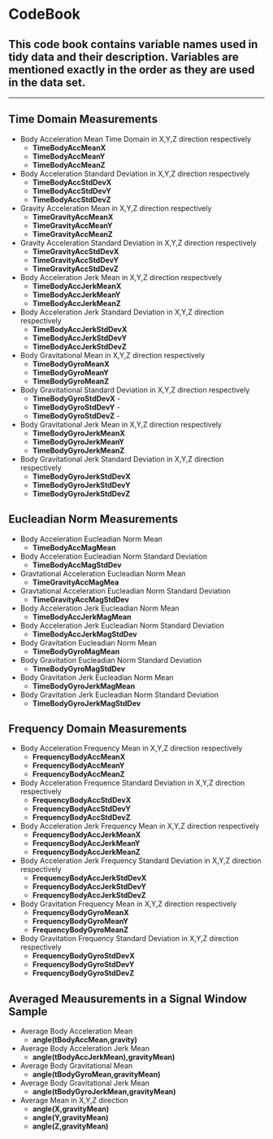 # CodeBook
## This code book contains variable names used in tidy data and their description. Variables are mentioned exactly in the order as they are used in the data set.

---

## Time Domain Measurements
- Body Acceleration Mean Time Domain in X,Y,Z direction respectively
    - **TimeBodyAccMeanX** 
    - **TimeBodyAccMeanY** 
    - **TimeBodyAccMeanZ** 
- Body Acceleration Standard Deviation in X,Y,Z direction respectively
    - **TimeBodyAccStdDevX** 
    - **TimeBodyAccStdDevY**
    - **TimeBodyAccStdDevZ** 
- Gravity Acceleration Mean in X,Y,Z direction respectively
    - **TimeGravityAccMeanX**
    - **TimeGravityAccMeanY**
    - **TimeGravityAccMeanZ**
- Gravity Acceleration Standard Deviation in X,Y,Z direction respectively
    - **TimeGravityAccStdDevX** 
    - **TimeGravityAccStdDevY** 
    - **TimeGravityAccStdDevZ** 
- Body Acceleration Jerk Mean in X,Y,Z direction respectively
    - **TimeBodyAccJerkMeanX** 
    - **TimeBodyAccJerkMeanY** 
    - **TimeBodyAccJerkMeanZ** 
- Body Acceleration Jerk Standard Deviation in X,Y,Z direction respectively
    - **TimeBodyAccJerkStdDevX** 
    - **TimeBodyAccJerkStdDevY** 
    - **TimeBodyAccJerkStdDevZ** 
- Body Gravitational Mean in X,Y,Z direction respectively
    - **TimeBodyGyroMeanX** 
    - **TimeBodyGyroMeanY** 
    - **TimeBodyGyroMeanZ** 
- Body Gravitational Standard Deviation in X,Y,Z direction respectively
    - **TimeBodyGyroStdDevX** -
    - **TimeBodyGyroStdDevY** -
    - **TimeBodyGyroStdDevZ** -
- Body Gravitational Jerk Mean in X,Y,Z direction respectively
    - **TimeBodyGyroJerkMeanX**
    - **TimeBodyGyroJerkMeanY** 
    - **TimeBodyGyroJerkMeanZ**
- Body Gravitational Jerk Standard Deviation in X,Y,Z direction respectively
    - **TimeBodyGyroJerkStdDevX** 
    - **TimeBodyGyroJerkStdDevY** 
    - **TimeBodyGyroJerkStdDevZ**

## Eucleadian Norm Measurements
- Body Acceleration Eucleadian Norm Mean
    - **TimeBodyAccMagMean** 
- Body Acceleration Eucleadian Norm Standard Deviation
    - **TimeBodyAccMagStdDev** 
- Gravtational Acceleration Eucleadian Norm Mean
    - **TimeGravityAccMagMea**
- Gravtational Acceleration Eucleadian Norm Standard Deviation
    - **TimeGravityAccMagStdDev**
- Body Acceleration Jerk Eucleadian Norm Mean
    - **TimeBodyAccJerkMagMean** 
- Body Acceleration Jerk Eucleadian Norm Standard Deviation
    - **TimeBodyAccJerkMagStdDev**
- Body Gravitation Eucleadian Norm Mean
    - **TimeBodyGyroMagMean** 
- Body Gravitation Eucleadian Norm Standard Deviation
    - **TimeBodyGyroMagStdDev**
- Body Gravitation Jerk Eucleadian Norm Mean
    - **TimeBodyGyroJerkMagMean** 
- Body Gravitation Jerk Eucleadian Norm Standard Deviation
    - **TimeBodyGyroJerkMagStdDev**

## Frequency Domain Measurements
- Body Acceleration Frequency Mean in X,Y,Z direction respectively
    - **FrequencyBodyAccMeanX**
    - **FrequencyBodyAccMeanY**
    - **FrequencyBodyAccMeanZ** 
- Body Acceleration Frequence Standard Deviation in X,Y,Z direction respectively
    - **FrequencyBodyAccStdDevX**
    - **FrequencyBodyAccStdDevY** 
    - **FrequencyBodyAccStdDevZ**
- Body Acceleration Jerk Frequency Mean in X,Y,Z direction respectively
    - **FrequencyBodyAccJerkMeanX**
    - **FrequencyBodyAccJerkMeanY** 
    - **FrequencyBodyAccJerkMeanZ**
- Body Acceleration Jerk Frequency Standard Deviation in X,Y,Z direction respectively
    - **FrequencyBodyAccJerkStdDevX**
    - **FrequencyBodyAccJerkStdDevY** 
    - **FrequencyBodyAccJerkStdDevZ** 
- Body Gravitation Frequency Mean in X,Y,Z direction respectively
    - **FrequencyBodyGyroMeanX**
    - **FrequencyBodyGyroMeanY** 
    - **FrequencyBodyGyroMeanZ**
- Body Gravitation Frequency Standard Deviation in X,Y,Z direction respectively
    - **FrequencyBodyGyroStdDevX**
    - **FrequencyBodyGyroStdDevY** 
    - **FrequencyBodyGyroStdDevZ** 
## Averaged Meausurements in a Signal Window Sample
- Average Body Acceleration Mean
    -  **angle(tBodyAccMean,gravity)**
- Average Body Acceleration Jerk Mean
    -  **angle(tBodyAccJerkMean),gravityMean)** 
- Average Body Gravitational Mean
    -  **angle(tBodyGyroMean,gravityMean)** 
- Average Body Gravitational Jerk Mean
    -  **angle(tBodyGyroJerkMean,gravityMean)**
- Average Mean in X,Y,Z direction
    -  **angle(X,gravityMean)**
    -  **angle(Y,gravityMean)** 
    -  **angle(Z,gravityMean)**
